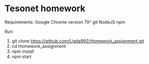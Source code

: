 # Tesonet homework

Requirements:
Google Chrome version 79^
git
NodeJS
npm 


Run:
1. git clone https://github.com/Ligita992/Homework_assignment.git
2. cd Homework_assignment
3. npm install 
4. npm start
